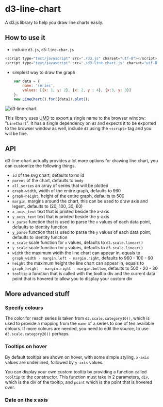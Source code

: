 d3-line-chart
=============

A d3.js library to help you draw line charts easily.

## How to use it
- include `d3.js`, `d3-line-char.js`
```javascript
<script type="text/javascript" src="./d3.js" charset="utf-8"></script>
<script type="text/javascript" src="./d3-line-chart.js" charset="utf-8"></script>
```
- simplest way to draw the graph
```javascript
	var data = {
		name: 'series',
		values: [{x: 1, y: 2}, {x: 2, y : 4}, {x:3, y: 3}]
	};
	new LineChart().for([data]).plot();
```

![d3-line-chart](https://raw.githubusercontent.com/ngzhian/d3-line-chart/master/d3-line-chart.png "a simple line chart drawn with d3-line-chart")

This library uses [UMD](https://github.com/umdjs/umd/blob/master/returnExports.js) to export a single name to the browser window: "`LineChart`". It has a single dependency on `d3` and expects it to be exported to the browser window as well, include `d3` using the `<script>` tag and you will be fine.

## API
d3-line-chart actually provides a lot more options for drawing line chart, you can customize the following things.
- `id` of the svg chart, defaults to no id
- `parent` of the chart, defaults to `body`
- `all_series` an array of series that will be plotted
- `graph-width`, width of the entire graph, defaults to 960
- `graph-height`, height of the entire graph, defaults to 500
-	`margin`, margins around the chart, this can be used to draw axis and legent, defaults to (20, 100, 30, 60)
- `x_axis_text` text that is printed beside the x-axis
- `y_axis_text` text that is printed beside the y-axis
- `x_parse` function that is used to parse the `x` values of each data point, defaults to identity function
- `y_parse` function that is used to parse the `y` values of each data point, defaults to identity function
-	`x_scale` scale function for `x` values, defaults to `d3.scale.linear()` 
-	`y_scale` scale function for `y` values, defaults to `d3.scale.linear()`
- `width` the maximum width the line chart can appear in, equals to `graph_width - margin.left - margin.right`, defaults to 960 - 100 - 60
- `height` the maximum height the line chart can appear in, equals to `graph_height - margin.right - margin.bottom`, defaults to 500 - 20 - 30
- `tooltip` a function that is called with the tooltip div and the current data point that is hovered to allow you to display your custom div

## More advanced stuff

### Specify colours
The color for reach series is taken from `d3.scale.category10()`, which is used to provide a mapping from the `name` of a series to one of ten available colours. If more colours are needed, you need to edit the source, to use `d3.scale.category20()` perhaps.

### Tooltips on hover
By default tooltips are shown on hover, with some simple styling. `x-axis` values are underlined, followed by `y-axis` values.

You can display your own custom tooltip by providing a function called `tooltip` to the constructor. This function must take in 2 parameters, `div`, which is the div of the tooltip, and `point` which is the point that is hovered over.

### Date on the x axis
